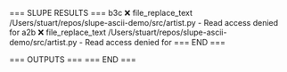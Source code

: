 === SLUPE RESULTS ===
b3c ❌ file_replace_text /Users/stuart/repos/slupe-ascii-demo/src/artist.py - Read access denied for
a2b ❌ file_replace_text /Users/stuart/repos/slupe-ascii-demo/src/artist.py - Read access denied for
=== END ===

=== OUTPUTS ===
=== END ===